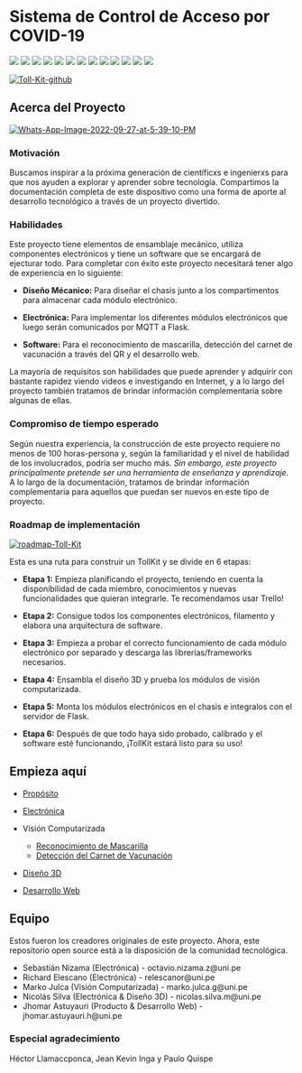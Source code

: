 # Sistema de Control de Acceso por COVID-19

![](https://img.shields.io/badge/tensorflow-%3E%3D1.15.2-brightgreen) ![](https://img.shields.io/badge/keras-2.3.1-brightgreen) ![](https://img.shields.io/badge/imutils-0.5.3-brightgreen) ![](https://img.shields.io/badge/numpy-1.18.2-brightgreen) ![](https://img.shields.io/badge/opencv--python-4.2.0.*-brightgreen) ![](https://img.shields.io/badge/matplotlib-3.2.1-brightgreen) ![](https://img.shields.io/badge/scipy-1.4.1-brightgreen) ![](https://img.shields.io/badge/flask-2.0.2-orange) ![](https://img.shields.io/badge/flask--bcrypt-0.7.1-orange) ![](https://img.shields.io/badge/jinja2-3.0.3-orange) ![](https://img.shields.io/badge/pymysql-1.0.2-orange) ![](https://img.shields.io/badge/selenium-4.1.0-brightgreen) ![](https://img.shields.io/badge/pyautogui-0.9.53-red) ![]() ![]() ![]() ![]() ![]() ![]() ![]() 

 <a width="400" href='https://postimages.org/' target='_blank'><img src='https://i.postimg.cc/SsHgvXcM/Toll-Kit-github.png' border='0' alt='Toll-Kit-github'/></a>

## Acerca del Proyecto

<a href='https://postimg.cc/GTtQ7r0N' target='_blank'><img src='https://i.postimg.cc/kGFp5XTn/Whats-App-Image-2022-09-27-at-5-39-10-PM.jpg' border='0' alt='Whats-App-Image-2022-09-27-at-5-39-10-PM'/></a>

### Motivación

Buscamos inspirar a la próxima generación de científicxs e ingenierxs para que nos ayuden a explorar y aprender sobre tecnología. Compartimos la documentación completa de este dispositivo como una forma de aporte al desarrollo tecnológico a través de un proyecto divertido.

### Habilidades

Este proyecto tiene elementos de ensamblaje mecánico, utiliza componentes electrónicos y tiene un software que se encargará de ejecturar todo. Para completar con éxito este proyecto necesitará tener algo de experiencia en lo siguiente:

* **Diseño Mécanico:** Para diseñar el chasis junto a los compartimentos para almacenar cada módulo electrónico.

* **Electrónica:** Para implementar los diferentes módulos electrónicos que luego serán comunicados por MQTT a Flask.

* **Software:** Para el reconocimiento de mascarilla, detección del carnet de vacunación a través del QR y el desarrollo web.

La mayoría de requisitos son habilidades que puede aprender y adquirir con bastante rapidez viendo videos e investigando en Internet, y a lo largo del proyecto también tratamos de brindar información complementaria sobre algunas de ellas.

### Compromiso de tiempo esperado

Según nuestra experiencia, la construcción de este proyecto requiere no menos de 100 horas-persona y, según la familiaridad y el nivel de habilidad de los involucrados, podría ser mucho más. *Sin embargo, este proyecto principalmente pretende ser una herramienta de enseñanza y aprendizaje.* A lo largo de la documentación, tratamos de brindar información complementaria para aquellos que puedan ser nuevos en este tipo de proyecto.



### Roadmap de implementación

<a href='https://postimg.cc/MMtP3vhz' target='_blank'><img src='https://i.postimg.cc/gjbCJhsL/roadmap-Toll-Kit.jpg' border='0' alt='roadmap-Toll-Kit'/></a>

Esta es una ruta para construir un TollKit y se divide en 6 etapas:

* **Etapa 1:** Empieza planificando el proyecto, teniendo en cuenta la disponibilidad de cada miembro, conocimientos y nuevas funcionalidades que quieran integrarle. Te recomendamos usar Trello!

* **Etapa 2:** Consigue todos los componentes electrónicos, filamento y elabora una arquitectura de software.
* **Etapa 3:** Empieza a probar el correcto funcionamiento de cada módulo electrónico por separado y descarga las librerías/frameworks necesarios.
* **Etapa 4:** Ensambla el diseño 3D y prueba los módulos de visión computarizada.
* **Etapa 5:** Monta los módulos electrónicos en el chasis e integralos con el servidor de Flask.
* **Etapa 6:** Después de que todo haya sido probado, calibrado y el software esté funcionando, ¡TollKit estará listo para su uso!

## Empieza aquí

* [Propósito](https://github.com/TollKit/tollkit/blob/master/proposito.md)

* [Electrónica](https://github.com/TollKit/tollkit/blob/master/electronic_device/docElectronica.md)
* Visión Computarizada
    * [Reconocimiento de Mascarilla](https://github.com/TollKit/tollkit/blob/master/web_app/server/flask_app/faceMask_detection/docDeteccionMascarilla.md)
    * [Detección del Carnet de Vacunación](https://github.com/TollKit/tollkit/blob/master/web_app/server/flask_app/QRcard_vacunation/docCarnetVacunacion.md)
* [Diseño 3D](https://github.com/TollKit/tollkit/blob/master/diseno_3D/docDiseno3D.md)
* [Desarrollo Web](https://github.com/TollKit/tollkit/blob/master/web_app/server/docDesarrolloWeb.md)

## Equipo

Estos fueron los creadores originales de este proyecto. Ahora, este repositorio open source está a la disposición de la comunidad tecnológica.

<ul>
    <li>Sebastián Nizama (Electrónica) - octavio.nizama.z@uni.pe </li>
    <li>Richard Elescano (Electrónica) - relescanor@uni.pe</li>
    <li>Marko Julca (Visión Computarizada) - marko.julca.g@uni.pe</li>
    <li>Nicolás Silva (Electrónica & Diseño 3D) - nicolas.silva.m@uni.pe</li>
    <li>Jhomar Astuyauri (Producto & Desarrollo Web) - jhomar.astuyauri.h@uni.pe</li>
</ul>

### Especial agradecimiento

Héctor Llamaccponca, Jean Kevin Inga y Paulo Quispe
